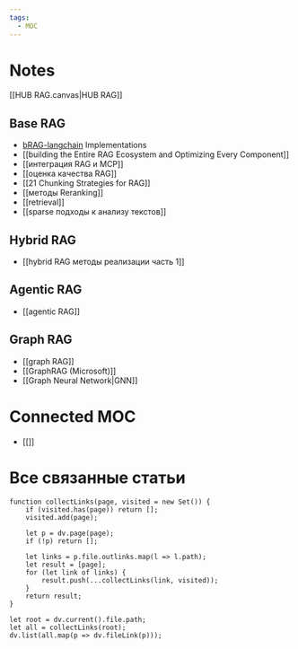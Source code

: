 ```yaml
---
tags:
  - MOC
---
```

# Notes
[[HUB RAG.canvas|HUB RAG]]
## Base RAG
- [bRAG-langchain](https://github.com/bragai/bRAG-langchain) Implementations
- [[building the Entire RAG Ecosystem and Optimizing Every Component]]
- [[интеграция RAG и MCP]]
- [[оценка качества RAG]]
- [[21 Chunking Strategies for RAG]]
- [[методы Reranking]]
- [[retrieval]]
- [[sparse подходы к анализу текстов]]

## Hybrid RAG
- [[hybrid RAG методы реализации часть 1]]
## Agentic RAG
- [[agentic RAG]]

## Graph RAG
- [[graph RAG]]
- [[GraphRAG (Microsoft)]]
- [[Graph Neural Network|GNN]]
# Connected MOC
- [[]]

# Все связанные статьи
```dataviewjs
function collectLinks(page, visited = new Set()) {
    if (visited.has(page)) return [];
    visited.add(page);

    let p = dv.page(page);
    if (!p) return [];

    let links = p.file.outlinks.map(l => l.path);
    let result = [page];
    for (let link of links) {
        result.push(...collectLinks(link, visited));
    }
    return result;
}

let root = dv.current().file.path;
let all = collectLinks(root);
dv.list(all.map(p => dv.fileLink(p)));
```

